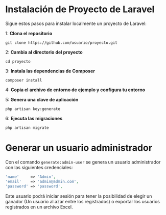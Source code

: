 
# Instalación de Proyecto de Laravel

Sigue estos pasos para instalar localmente un proyecto de Laravel:

1: **Clona el repositorio**

```
git clone https://github.com/usuario/proyecto.git
```

2: **Cambia al directorio del proyecto**

```
cd proyecto
```

3: **Instala las dependencias de Composer**

```
composer install
```

4: **Copia el archivo de entorno de ejemplo y configura tu entorno**

5: **Genera una clave de aplicación**

```
php artisan key:generate
```

6: **Ejecuta las migraciones**

```
php artisan migrate
```


# Generar un usuario administrador

Con el comando `generate:admin-user` se genera un usuario administrador con las siguientes credenciales:

```php
'name'     => 'Admin',
'email'    => 'admin@admin.com',
'password' => 'password',
```

Este usuario podrá iniciar sesión para tener la posibilidad de elegir un ganador (Un usuario al azar entre los registrados) o exportar los usuarios registrados en un archivo Excel.